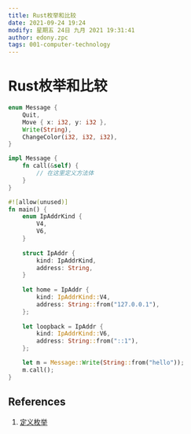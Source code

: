 ```yaml
---
title: Rust枚举和比较
date: 2021-09-24 19:24
modify: 星期五 24日 九月 2021 19:31:41
author: edony.zpc
tags: 001-computer-technology
---
```


# Rust枚举和比较

```rust
enum Message {
	Quit,
	Move { x: i32, y: i32 },
	Write(String),
	ChangeColor(i32, i32, i32),
}

impl Message {
	fn call(&self) {
		// 在这里定义方法体
	}
}

#![allow(unused)]
fn main() {
	enum IpAddrKind {
	    V4,
	    V6,
	}
	
	struct IpAddr {
	    kind: IpAddrKind,
	    address: String,
	}
	
	let home = IpAddr {
	    kind: IpAddrKind::V4,
	    address: String::from("127.0.0.1"),
	};
	
	let loopback = IpAddr {
	    kind: IpAddrKind::V6,
	    address: String::from("::1"),
	};

	let m = Message::Write(String::from("hello"));
	m.call();
}

```

## References
1. [定义枚举](https://kaisery.github.io/trpl-zh-cn/ch06-01-defining-an-enum.html)